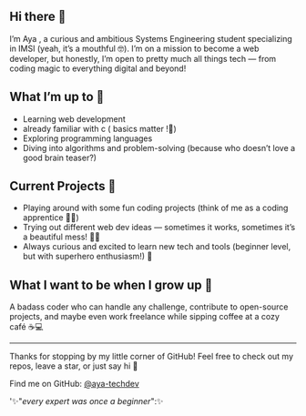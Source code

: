 ## Hi there 👋

I’m Aya , a curious and ambitious Systems Engineering student specializing in IMSI (yeah, it’s a mouthful 🤓). 
I’m on a mission to become a web developer, but honestly, I’m open to pretty much all things tech — from coding magic to everything digital and beyond!

## What I’m up to 🎯

- Learning web development
- already familiar with c ( basics matter !🤥)
- Exploring programming languages 
- Diving into algorithms and problem-solving (because who doesn’t love a good brain teaser?)  

## Current Projects 🚧

- Playing around with some fun coding projects (think of me as a coding apprentice 🧙‍♀️)  
- Trying out different web dev ideas — sometimes it works, sometimes it’s a beautiful mess! 🎨💥  
- Always curious and excited to learn new tech and tools (beginner level, but with superhero enthusiasm!) 🚀 

## What I want to be when I grow up 🌱

A badass coder who can handle any challenge, contribute to open-source projects, and maybe even work freelance while sipping coffee at a cozy café ☕️💻

---

Thanks for stopping by my little corner of GitHub! Feel free to check out my repos, leave a star, or just say hi 👋

Find me on GitHub: [@aya-techdev]((https://github.com/aya-techdev))

'✨"_every expert was once a beginner_":✨
